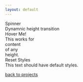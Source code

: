 ```yaml
---
layout: default
---
```


<link rel="stylesheet" href="/assets/css/home.css"/>
<link rel="stylesheet" href="/pages/cssExamples.css">
<script src="/pages/cssExamples.js"></script>


<div class="section">
    <div class="title">Spinner</div>
    <div class="example">
        <div class="spinner"></div>
    </div>
</div>

<div class="section">
    <div class="title">Dynamnic height transition</div>
    <div class="example">
        <!-- <div class="height-grow-container">Hover Me for 1 line.
            <div class="grow-content">content</div>
        </div> -->
        <div class="height-grow-container">Hover Me!
            <div class="grow-content">
                <div>This works for </div>
                <div>content</div>
                <div>of any</div>
                <div>height.</div>
            </div>
        </div>
    </div>
</div>

<div class="section">
    <div class="title">Reset Styles</div>
    <div class="example">
        <div class="reset-styles">
            This text should have default styles.
        </div>
    </div>
</div>

[back to projects](/projects.html)